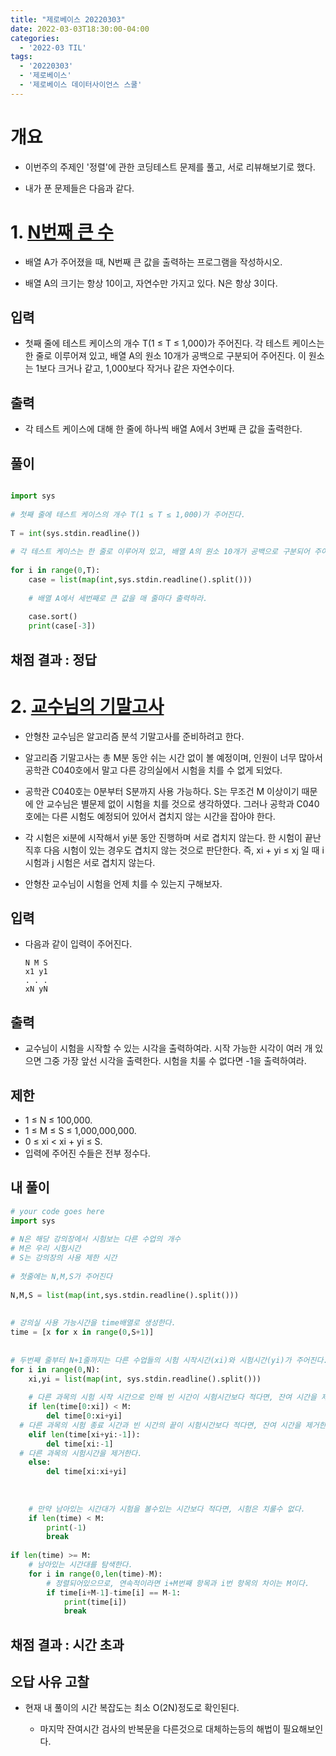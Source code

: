```yaml
---
title: "제로베이스 20220303"
date: 2022-03-03T18:30:00-04:00
categories:
  - '2022-03 TIL'
tags:
  - '20220303'
  - '제로베이스'
  - '제로베이스 데이터사이언스 스쿨'
---
```


# 개요

* 이번주의 주제인 '정렬'에 관한 코딩테스트 문제를 풀고, 서로 리뷰해보기로 했다.

* 내가 푼 문제들은 다음과 같다.


# 1. [N번째 큰 수](https://www.acmicpc.net/problem/2693)

* 배열 A가 주어졌을 때, N번째 큰 값을 출력하는 프로그램을 작성하시오.

* 배열 A의 크기는 항상 10이고, 자연수만 가지고 있다. N은 항상 3이다.

## 입력

* 첫째 줄에 테스트 케이스의 개수 T(1 ≤ T ≤ 1,000)가 주어진다. 각 테스트 케이스는 한 줄로 이루어져 있고, 배열 A의 원소 10개가 공백으로 구분되어 주어진다. 이 원소는 1보다 크거나 같고, 1,000보다 작거나 같은 자연수이다.

## 출력

* 각 테스트 케이스에 대해 한 줄에 하나씩 배열 A에서 3번째 큰 값을 출력한다.

## 풀이

```py

import sys
 
# 첫째 줄에 테스트 케이스의 개수 T(1 ≤ T ≤ 1,000)가 주어진다. 
 
T = int(sys.stdin.readline())
 
# 각 테스트 케이스는 한 줄로 이루어져 있고, 배열 A의 원소 10개가 공백으로 구분되어 주어진다. 
 
for i in range(0,T):
	case = list(map(int,sys.stdin.readline().split()))
 
	# 배열 A에서 세번째로 큰 값을 매 줄마다 출력하라.
 
	case.sort()
	print(case[-3])
```

## 채점 결과 : 정답

# 2. [교수님의 기말고사](https://www.acmicpc.net/problem/20126)

* 안형찬 교수님은 알고리즘 분석 기말고사를 준비하려고 한다.

* 알고리즘 기말고사는 총 M분 동안 쉬는 시간 없이 볼 예정이며, 인원이 너무 많아서 공학관 C040호에서 말고 다른 강의실에서 시험을 치를 수 없게 되었다.

* 공학관 C040호는 0분부터 S분까지 사용 가능하다. S는 무조건 M 이상이기 때문에 안 교수님은 별문제 없이 시험을 치를 것으로 생각하였다. 그러나 공학과 C040호에는 다른 시험도 예정되어 있어서 겹치지 않는 시간을 잡아야 한다.

* 각 시험은 xi분에 시작해서 yi분 동안 진행하며 서로 겹치지 않는다. 한 시험이 끝난 직후 다음 시험이 있는 경우도 겹치지 않는 것으로 판단한다. 즉, xi + yi ≤ xj 일 때 i 시험과 j 시험은 서로 겹치지 않는다.

* 안형찬 교수님이 시험을 언제 치를 수 있는지 구해보자.

## 입력

* 다음과 같이 입력이 주어진다.
  ```
  N M S
  x1 y1
  . . .
  xN yN
  ```

## 출력

* 교수님이 시험을 시작할 수 있는 시각을 출력하여라. 시작 가능한 시각이 여러 개 있으면 그중 가장 앞선 시각을 출력한다. 시험을 치룰 수 없다면 -1을 출력하여라.

## 제한

* 1 ≤ N ≤ 100,000.
* 1 ≤ M ≤ S ≤ 1,000,000,000. 
* 0 ≤ xi < xi + yi ≤ S.
* 입력에 주어진 수들은 전부 정수다.

## 내 풀이

```py
# your code goes here
import sys
 
# N은 해당 강의장에서 시험보는 다른 수업의 개수
# M은 우리 시험시간
# S는 강의장의 사용 제한 시간
 
# 첫줄에는 N,M,S가 주어진다
 
N,M,S = list(map(int,sys.stdin.readline().split()))
 
 
# 강의실 사용 가능시간을 time배열로 생성한다.
time = [x for x in range(0,S+1)]
 
 
# 두번째 줄부터 N+1줄까지는 다른 수업들의 시험 시작시간(xi)와 시험시간(yi)가 주어진다.
for i in range(0,N):
	xi,yi = list(map(int, sys.stdin.readline().split()))
 
	# 다른 과목의 시험 시작 시간으로 인해 빈 시간이 시험시간보다 적다면, 잔여 시간을 제거한다.
	if len(time[0:xi]) < M:
		del time[0:xi+yi]
  # 다른 과목의 시험 종료 시간과 빈 시간의 끝이 시험시간보다 적다면, 잔여 시간을 제거한다.
	elif len(time[xi+yi:-1]):
		del time[xi:-1]
  # 다른 과목의 시험시간을 제거한다.
	else:
		del time[xi:xi+yi]
	
	
 
	# 만약 남아있는 시간대가 시험을 볼수있는 시간보다 적다면, 시험은 치룰수 없다.
	if len(time) < M:
		print(-1)
		break
		
if len(time) >= M:
	# 남아있는 시간대를 탐색한다.
	for i in range(0,len(time)-M):
		# 정렬되어있으므로, 연속적이라면 i+M번째 항목과 i번 항목의 차이는 M이다.
		if time[i+M-1]-time[i] == M-1:
			print(time[i])
			break

```

## 채점 결과 : 시간 초과

## 오답 사유 고찰

* 현재 내 풀이의 시간 복잡도는 최소 O(2N)정도로 확인된다.

  * 마지막 잔여시간 검사의 반복문을 다른것으로 대체하는등의 해법이 필요해보인다.




